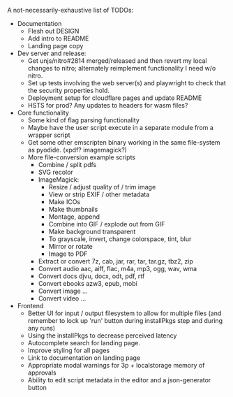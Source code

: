 A not-necessarily-exhaustive list of TODOs:
- Documentation
  - Flesh out DESIGN
  - Add intro to README
  - Landing page copy
- Dev server and release:
  - Get unjs/nitro#2814 merged/released and then revert my local changes to
    nitro; alternately reimplement functionality I need w/o nitro.
  - Set up tests involving the web server(s) and playwright to check that the
    security properties hold.
  - Deployment setup for cloudflare pages and update README
  - HSTS for prod? Any updates to headers for wasm files?
- Core functionality
  - Some kind of flag parsing functionality
  - Maybe have the user script execute in a separate module from a wrapper
    script
  - Get some other emscripten binary working in the same file-system as pyodide.
    (xpdf? imagemagick?)
  - More file-conversion example scripts
    - Combine / split pdfs
    - SVG recolor
    - ImageMagick:
      - Resize / adjust quality of / trim image
      - View or strip EXIF / other metadata
      - Make ICOs
      - Make thumbnails
      - Montage, append
      - Combine into GIF / explode out from GIF
      - Make background transparent
      - To grayscale, invert, change colorspace, tint, blur
      - Mirror or rotate
      - Image to PDF
    - Extract or convert 7z, cab, jar, rar, tar, tar.gz, tbz2, zip
    - Convert audio aac, aiff, flac, m4a, mp3, ogg, wav, wma
    - Convert docs djvu, docx, odt, pdf, rtf
    - Convert ebooks azw3, epub, mobi
    - Convert image ...
    - Convert video ...
- Frontend
  - Better UI for input / output filesystem to allow for multiple files (and
    remember to lock up 'run' button during installPkgs step and during any
    runs)
  - Using the installPkgs to decrease perceived latency
  - Autocomplete search for landing page.
  - Improve styling for all pages
  - Link to documentation on landing page
  - Appropriate modal warnings for 3p + localstorage memory of approvals
  - Ability to edit script metadata in the editor and a json-generator button
